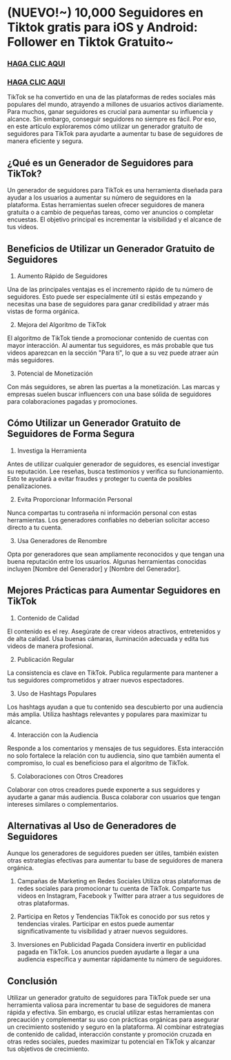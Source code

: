# (NUEVO!~) 10,000 Seguidores en Tiktok gratis para iOS y Android: Follower en Tiktok Gratuito~

### **[HAGA CLIC AQUI](https://lookerstudio.google.com/reporting/4a4c991e-8a6f-4166-9a6a-86aadd433a8c)**

### **[HAGA CLIC AQUI](https://lookerstudio.google.com/reporting/4a4c991e-8a6f-4166-9a6a-86aadd433a8c)**

TikTok se ha convertido en una de las plataformas de redes sociales más populares del mundo, atrayendo a millones de usuarios activos diariamente. Para muchos, ganar seguidores es crucial para aumentar su influencia y alcance. Sin embargo, conseguir seguidores no siempre es fácil. Por eso, en este artículo exploraremos cómo utilizar un generador gratuito de seguidores para TikTok para ayudarte a aumentar tu base de seguidores de manera eficiente y segura.

## **¿Qué es un Generador de Seguidores para TikTok?**

Un generador de seguidores para TikTok es una herramienta diseñada para ayudar a los usuarios a aumentar su número de seguidores en la plataforma. Estas herramientas suelen ofrecer seguidores de manera gratuita o a cambio de pequeñas tareas, como ver anuncios o completar encuestas. El objetivo principal es incrementar la visibilidad y el alcance de tus videos.

## **Beneficios de Utilizar un Generador Gratuito de Seguidores**

1. Aumento Rápido de Seguidores

Una de las principales ventajas es el incremento rápido de tu número de seguidores. Esto puede ser especialmente útil si estás empezando y necesitas una base de seguidores para ganar credibilidad y atraer más vistas de forma orgánica.

2. Mejora del Algoritmo de TikTok

El algoritmo de TikTok tiende a promocionar contenido de cuentas con mayor interacción. Al aumentar tus seguidores, es más probable que tus videos aparezcan en la sección "Para ti", lo que a su vez puede atraer aún más seguidores.

3. Potencial de Monetización

Con más seguidores, se abren las puertas a la monetización. Las marcas y empresas suelen buscar influencers con una base sólida de seguidores para colaboraciones pagadas y promociones.

## Cómo Utilizar un Generador Gratuito de Seguidores de Forma Segura

1. Investiga la Herramienta

Antes de utilizar cualquier generador de seguidores, es esencial investigar su reputación. Lee reseñas, busca testimonios y verifica su funcionamiento. Esto te ayudará a evitar fraudes y proteger tu cuenta de posibles penalizaciones.

2. Evita Proporcionar Información Personal

Nunca compartas tu contraseña ni información personal con estas herramientas. Los generadores confiables no deberían solicitar acceso directo a tu cuenta.

3. Usa Generadores de Renombre

Opta por generadores que sean ampliamente reconocidos y que tengan una buena reputación entre los usuarios. Algunas herramientas conocidas incluyen [Nombre del Generador] y [Nombre del Generador].

## Mejores Prácticas para Aumentar Seguidores en TikTok

1. Contenido de Calidad

El contenido es el rey. Asegúrate de crear videos atractivos, entretenidos y de alta calidad. Usa buenas cámaras, iluminación adecuada y edita tus videos de manera profesional.

2. Publicación Regular

La consistencia es clave en TikTok. Publica regularmente para mantener a tus seguidores comprometidos y atraer nuevos espectadores.

3. Uso de Hashtags Populares

Los hashtags ayudan a que tu contenido sea descubierto por una audiencia más amplia. Utiliza hashtags relevantes y populares para maximizar tu alcance.

4. Interacción con la Audiencia

Responde a los comentarios y mensajes de tus seguidores. Esta interacción no solo fortalece la relación con tu audiencia, sino que también aumenta el compromiso, lo cual es beneficioso para el algoritmo de TikTok.

5. Colaboraciones con Otros Creadores

Colaborar con otros creadores puede exponerte a sus seguidores y ayudarte a ganar más audiencia. Busca colaborar con usuarios que tengan intereses similares o complementarios.

## Alternativas al Uso de Generadores de Seguidores

Aunque los generadores de seguidores pueden ser útiles, también existen otras estrategias efectivas para aumentar tu base de seguidores de manera orgánica.

1. Campañas de Marketing en Redes Sociales
Utiliza otras plataformas de redes sociales para promocionar tu cuenta de TikTok. Comparte tus videos en Instagram, Facebook y Twitter para atraer a tus seguidores de otras plataformas.

2. Participa en Retos y Tendencias
TikTok es conocido por sus retos y tendencias virales. Participar en estos puede aumentar significativamente tu visibilidad y atraer nuevos seguidores.

3. Inversiones en Publicidad Pagada
Considera invertir en publicidad pagada en TikTok. Los anuncios pueden ayudarte a llegar a una audiencia específica y aumentar rápidamente tu número de seguidores.

## Conclusión

Utilizar un generador gratuito de seguidores para TikTok puede ser una herramienta valiosa para incrementar tu base de seguidores de manera rápida y efectiva. Sin embargo,
es crucial utilizar estas herramientas con precaución y complementar su uso con prácticas orgánicas para asegurar un crecimiento sostenido y seguro en la plataforma. 
Al combinar estrategias de contenido de calidad, interacción constante y promoción cruzada en otras redes sociales, puedes maximizar tu potencial en TikTok y alcanzar tus objetivos de crecimiento.